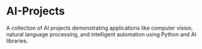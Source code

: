 # AI-Projects
A collection of AI projects demonstrating applications like computer vision, natural language processing, and intelligent automation using Python and AI libraries.
